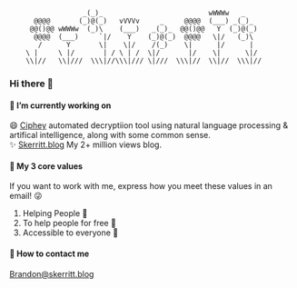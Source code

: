 ```
                  _(_)_                          wWWWw   _
      @@@@       (_)@(_)   vVVVv     _     @@@@  (___) _(_)_
     @@()@@ wWWWw  (_)\    (___)   _(_)_  @@()@@   Y  (_)@(_)
      @@@@  (___)     `|/    Y    (_)@(_)  @@@@   \|/   (_)\
       /      Y       \|    \|/    /(_)    \|      |/      |
    \ |     \ |/       | / \ | /  \|/       |/    \|      \|/
    \\|//   \\|///  \\\|//\\\|/// \|///  \\\|//  \\|//  \\\|// 
```

### Hi there 👋

#### 🔭 I’m currently working on
😄 [Ciphey](https://github.com/Ciphey/Ciphey) automated decryptiion tool using natural language processing & artifical intelligence, along with some common sense.  
✨ [Skerritt.blog](https://skerritt.blog) My 2+ million views blog.

#### 📖 My 3 core values
If you want to work with me, express how you meet these values in an email! 😜
1. Helping People 🦮
2. To help people for free 💸
3. Accessible to everyone 🦽

#### 📱 How to contact me
Brandon@skerritt.blog
